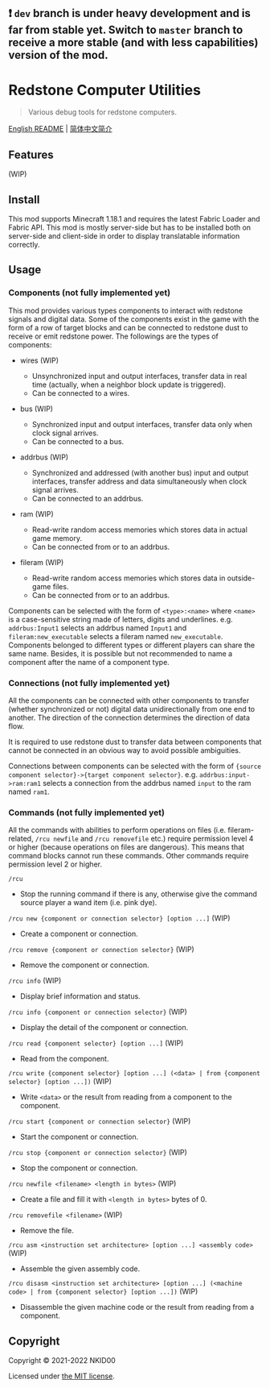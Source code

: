 ## ❗ `dev` branch is under heavy development and is far from stable yet. Switch to `master` branch to receive a more stable (and with less capabilities) version of the mod.

# Redstone Computer Utilities

> Various debug tools for redstone computers.

[English README](./README.md) | [简体中文简介](./README.zh_cn.md)

## Features

(WIP)

<!-- - Use easy-to-debug files outside the game as RAMs for your redstone computers
- Adjustable bus sizes from 1 to 64 bits and shapes from horizontal, vertical ~~to even sloping lines~~(WIP)
- Different RAM types (read-only and write-only) as well as different clock types (positive, negative and dual edge triggering)
- Set-up instructions that are user-friendly
- Built-in English and 简体中文 (Simplified Chinese) translation -->

## Install

This mod supports Minecraft 1.18.1 and requires the latest Fabric Loader and Fabric API. This mod is mostly server-side but has to be installed both on server-side and client-side in order to display translatable information correctly.

## Usage

### Components (not fully implemented yet)

This mod provides various types components to interact with redstone signals and digital data. Some of the components exist in the game with the form of a row of target blocks and can be connected to redstone dust to receive or emit redstone power. The followings are the types of components:

- wires (WIP)
  - Unsynchronized input and output interfaces, transfer data in real time (actually, when a neighbor block update is triggered).
  - Can be connected to a wires.

- bus (WIP)
  - Synchronized input and output interfaces, transfer data only when clock signal arrives.
  - Can be connected to a bus.

- addrbus (WIP)
  - Synchronized and addressed (with another bus) input and output interfaces, transfer address and data simultaneously when clock signal arrives.
  - Can be connected to an addrbus.

- ram (WIP)
  - Read-write random access memories which stores data in actual game memory.
  - Can be connected from or to an addrbus.

- fileram (WIP)
  - Read-write random access memories which stores data in outside-game files.
  - Can be connected from or to an addrbus.

Components can be selected with the form of `<type>:<name>` where `<name>` is a case-sensitive string made of letters, digits and underlines. e.g. `addrbus:Input1` selects an addrbus named `Input1` and `fileram:new_executable` selects a fileram named `new_executable`. Components belonged to different types or different players can share the same name. Besides, it is possible but not recommended to name a component after the name of a component type.

### Connections (not fully implemented yet)

All the components can be connected with other components to transfer (whether synchronized or not) digital data unidirectionally from one end to another. The direction of the connection determines the direction of data flow.

It is required to use redstone dust to transfer data between components that cannot be connected in an obvious way to avoid possible ambiguities.

Connections between components can be selected with the form of `{source component selector}->{target component selector}`. e.g. `addrbus:input->ram:ram1` selects a connection from the addrbus named `input` to the ram named `ram1`.

### Commands (not fully implemented yet)

All the commands with abilities to perform operations on files (i.e. fileram-related, `/rcu newfile` and `/rcu removefile` etc.) require permission level 4 or higher (because operations on files are dangerous). This means that command blocks cannot run these commands. Other commands require permission level 2 or higher.

`/rcu`
- Stop the running command if there is any, otherwise give the command source player a wand item (i.e. pink dye).

`/rcu new {component or connection selector} [option ...]` (WIP)
- Create a component or connection.

`/rcu remove {component or connection selector}` (WIP)
- Remove the component or connection.

`/rcu info` (WIP)
- Display brief information and status.

`/rcu info {component or connection selector}` (WIP)
- Display the detail of the component or connection.

`/rcu read {component selector} [option ...]` (WIP)
- Read from the component.

`/rcu write {component selector} [option ...] (<data> | from {component selector} [option ...])` (WIP)
- Write `<data>` or the result from reading from a component to the component.

`/rcu start {component or connection selector}` (WIP)
- Start the component or connection.

`/rcu stop {component or connection selector}` (WIP)
- Stop the component or connection.

`/rcu newfile <filename> <length in bytes>` (WIP)
- Create a file and fill it with `<length in bytes>` bytes of 0.

`/rcu removefile <filename>` (WIP)
- Remove the file.

`/rcu asm <instruction set architecture> [option ...] <assembly code>` (WIP)
- Assemble the given assembly code.

`/rcu disasm <instruction set architecture> [option ...] (<machine code> | from {component selector} [option ...])` (WIP)
- Disassemble the given machine code or the result from reading from a component.

## Copyright

Copyright © 2021-2022 NKID00

Licensed under [the MIT license](./LICENSE).
